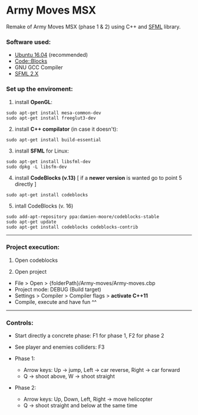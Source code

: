 # Army Moves MSX

Remake of Army Moves MSX (phase 1 & 2) using C++ and [SFML](https://www.sfml-dev.org/) library.

### Software used:

* [Ubuntu 16.04](https://www.ubuntu.com/) (recommended)
* [Code::Blocks](http://www.codeblocks.org/)
* GNU GCC Compiler
* [SFML 2.X](https://www.sfml-dev.org/)

### Set up the enviroment:

1. install **OpenGL**:
 ```
 sudo apt-get install mesa-common-dev
 sudo apt-get install freeglut3-dev
 ```

2. install **C++ compilator** (in case it doesn't):
 ```
 sudo apt-get install build-essential
 ```

3. install **SFML** for Linux:
 ```
 sudo apt-get install libsfml-dev
 sudo dpkg -L libsfm-dev
 ```

4. install **CodeBlocks (v.13)** [ if a **newer version** is wanted go to point 5 directly ]
 ```
 sudo apt-get install codeblocks
 ```

5. intall CodeBlocks (v. 16)
 ```
 sudo add-apt-repository ppa:damien-moore/codeblocks-stable
 sudo apt-get update
 sudo apt-get install codeblocks codeblocks-contrib
 ```

---

### Project execution:

1. Open codeblocks

2. Open project
 - File > Open > {folderPath}/Army-moves/Army-moves.cbp
 - Project mode: DEBUG (Build target)
 - Settings > Compiler > Compiler flags > **activate C++11**
 - Compile, execute and have fun ^^

---

### Controls:
 - Start directly a concrete phase: F1 for phase 1, F2 for phase 2
 - See player and enemies colliders: F3

 - Phase 1:
   - Arrow keys: Up -> jump, Left -> car reverse, Right -> car forward
   - Q -> shoot above, W -> shoot straight

 - Phase 2:
   - Arrow keys: Up, Down, Left, Right -> move helicopter
   - Q -> shoot straight and below at the same time


